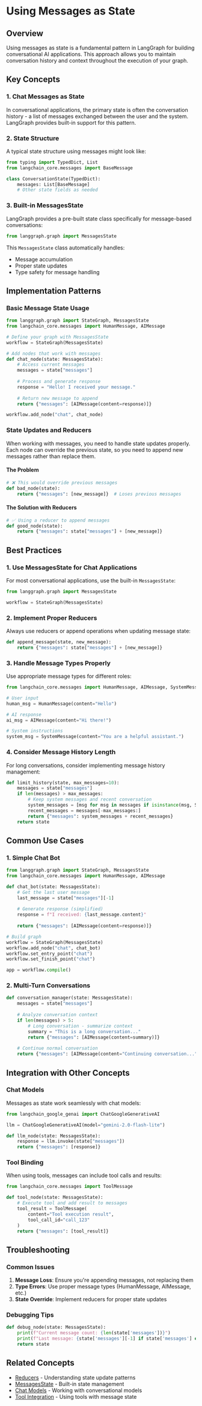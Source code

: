 # Using Messages as State

## Overview

Using messages as state is a fundamental pattern in LangGraph for building conversational AI applications. This approach allows you to maintain conversation history and context throughout the execution of your graph.

## Key Concepts

### 1. Chat Messages as State

In conversational applications, the primary state is often the conversation history - a list of messages exchanged between the user and the system. LangGraph provides built-in support for this pattern.

### 2. State Structure

A typical state structure using messages might look like:

```python
from typing import TypedDict, List
from langchain_core.messages import BaseMessage

class ConversationState(TypedDict):
    messages: List[BaseMessage]
    # Other state fields as needed
```

### 3. Built-in MessagesState

LangGraph provides a pre-built state class specifically for message-based conversations:

```python
from langgraph.graph import MessagesState
```

This `MessagesState` class automatically handles:
- Message accumulation
- Proper state updates
- Type safety for message handling

## Implementation Patterns

### Basic Message State Usage

```python
from langgraph.graph import StateGraph, MessagesState
from langchain_core.messages import HumanMessage, AIMessage

# Define your graph with MessagesState
workflow = StateGraph(MessagesState)

# Add nodes that work with messages
def chat_node(state: MessagesState):
    # Access current messages
    messages = state["messages"]
    
    # Process and generate response
    response = "Hello! I received your message."
    
    # Return new message to append
    return {"messages": [AIMessage(content=response)]}

workflow.add_node("chat", chat_node)
```

### State Updates and Reducers

When working with messages, you need to handle state updates properly. Each node can override the previous state, so you need to append new messages rather than replace them.

#### The Problem

```python
# ❌ This would override previous messages
def bad_node(state):
    return {"messages": [new_message]}  # Loses previous messages
```

#### The Solution with Reducers

```python
# ✅ Using a reducer to append messages
def good_node(state):
    return {"messages": state["messages"] + [new_message]}
```

## Best Practices

### 1. Use MessagesState for Chat Applications

For most conversational applications, use the built-in `MessagesState`:

```python
from langgraph.graph import MessagesState

workflow = StateGraph(MessagesState)
```

### 2. Implement Proper Reducers

Always use reducers or append operations when updating message state:

```python
def append_message(state, new_message):
    return {"messages": state["messages"] + [new_message]}
```

### 3. Handle Message Types Properly

Use appropriate message types for different roles:

```python
from langchain_core.messages import HumanMessage, AIMessage, SystemMessage

# User input
human_msg = HumanMessage(content="Hello")

# AI response
ai_msg = AIMessage(content="Hi there!")

# System instructions
system_msg = SystemMessage(content="You are a helpful assistant.")
```

### 4. Consider Message History Length

For long conversations, consider implementing message history management:

```python
def limit_history(state, max_messages=10):
    messages = state["messages"]
    if len(messages) > max_messages:
        # Keep system messages and recent conversation
        system_messages = [msg for msg in messages if isinstance(msg, SystemMessage)]
        recent_messages = messages[-max_messages:]
        return {"messages": system_messages + recent_messages}
    return state
```

## Common Use Cases

### 1. Simple Chat Bot

```python
from langgraph.graph import StateGraph, MessagesState
from langchain_core.messages import HumanMessage, AIMessage

def chat_bot(state: MessagesState):
    # Get the last user message
    last_message = state["messages"][-1]
    
    # Generate response (simplified)
    response = f"I received: {last_message.content}"
    
    return {"messages": [AIMessage(content=response)]}

# Build graph
workflow = StateGraph(MessagesState)
workflow.add_node("chat", chat_bot)
workflow.set_entry_point("chat")
workflow.set_finish_point("chat")

app = workflow.compile()
```

### 2. Multi-Turn Conversations

```python
def conversation_manager(state: MessagesState):
    messages = state["messages"]
    
    # Analyze conversation context
    if len(messages) > 5:
        # Long conversation - summarize context
        summary = "This is a long conversation..."
        return {"messages": [AIMessage(content=summary)]}
    
    # Continue normal conversation
    return {"messages": [AIMessage(content="Continuing conversation...")]}
```

## Integration with Other Concepts

### Chat Models

Messages as state work seamlessly with chat models:

```python
from langchain_google_genai import ChatGoogleGenerativeAI

llm = ChatGoogleGenerativeAI(model="gemini-2.0-flash-lite")

def llm_node(state: MessagesState):
    response = llm.invoke(state["messages"])
    return {"messages": [response]}
```

### Tool Binding

When using tools, messages can include tool calls and results:

```python
from langchain_core.messages import ToolMessage

def tool_node(state: MessagesState):
    # Execute tool and add result to messages
    tool_result = ToolMessage(
        content="Tool execution result",
        tool_call_id="call_123"
    )
    return {"messages": [tool_result]}
```

## Troubleshooting

### Common Issues

1. **Message Loss**: Ensure you're appending messages, not replacing them
2. **Type Errors**: Use proper message types (HumanMessage, AIMessage, etc.)
3. **State Override**: Implement reducers for proper state updates

### Debugging Tips

```python
def debug_node(state: MessagesState):
    print(f"Current message count: {len(state['messages'])}")
    print(f"Last message: {state['messages'][-1] if state['messages'] else 'None'}")
    return state
```

## Related Concepts

- [Reducers](./reducers.md) - Understanding state update patterns
- [MessagesState](./messages-state.md) - Built-in state management
- [Chat Models](../fundamentals/chat-models.md) - Working with conversational models
- [Tool Integration](../fundamentals/tools.md) - Using tools with message state 